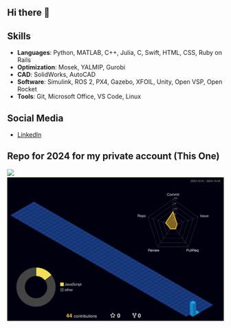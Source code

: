 ## Hi there 👋

## Skills
- **Languages**: Python, MATLAB, C++, Julia, C, Swift, HTML, CSS, Ruby on Rails
- **Optimization**: Mosek, YALMIP, Gurobi
- **CAD**: SolidWorks, AutoCAD
- **Software**:  Simulink, ROS 2, PX4, Gazebo, XFOIL, Unity, Open VSP, Open Rocket
- **Tools**: Git, Microsoft Office, VS Code, Linux


## Social Media
- [LinkedIn](https://www.linkedin.com/in/riofutagawa/)


## Repo for 2024 for my private account (This One)

![](./profile-3d-other-contrib/profile-night-view.svg)
![](./profile-3d-contrib/profile-night-view.svg)
